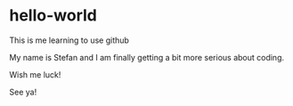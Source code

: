 # hello-world
This is me learning to use github

My name is Stefan and I am finally getting a bit more serious about coding.

Wish me luck!

See ya!
